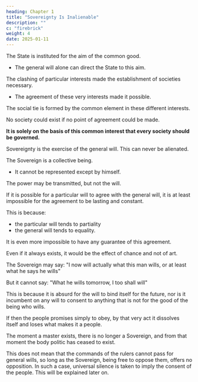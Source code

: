 ```yaml
---
heading: Chapter 1
title: "Sovereignty Is Inalienable"
description: ""
c: "firebrick"
weight: 4
date: 2025-01-11
---
```



The State is instituted for the aim of the common good.
- The general will alone can direct the State to this aim. 

The clashing of particular interests made the establishment of societies necessary.
- The agreement of these very interests made it possible.

The social tie is formed by the common element in these different interests.

No society could exist if no point of agreement could be made. 

**It is solely on the basis of this common interest that every society should be governed.**

Sovereignty is the exercise of the general will. This can never be alienated.

The Sovereign is a collective being.
- It cannot be represented except by himself. 

The power may be transmitted, but not the will.

If it is possible for a particular will to agree with the general will, it is at least impossible for the agreement to be lasting and constant.

This is because:
- the particular will tends to partiality
- the general will tends to equality. 

It is even more impossible to have any guarantee of this agreement.

Even if it always exists, it would be the effect of chance and not of art. 

The Sovereign may say: "I now will actually what this man wills, or at least what he says he wills"

But it cannot say: "What he wills tomorrow, I too shall will"

This is because it is absurd for the will to bind itself for the future, nor is it incumbent on any will to consent to anything that is not for the good of the being who wills.

If then the people promises simply to obey, by that very act it dissolves itself and loses what makes it a people.

The moment a master exists, there is no longer a Sovereign, and from that moment the body politic has ceased to exist.

This does not mean that the commands of the rulers cannot pass for general wills, so long as the Sovereign, being free to oppose them, offers no opposition. In such a case, universal silence is taken to imply the consent of the people. This will be explained later on.


